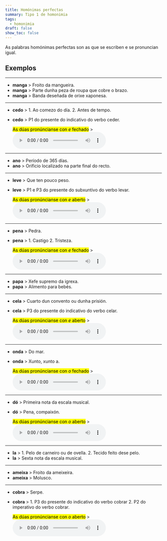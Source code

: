 ```yaml
---
title: Homónimas perfectas
summary: Tipo 1 de homonimia
tags:
  - homonimia
draft: false
show_toc: false
---
```

As palabras homónimas perfectas son as que se escriben e se pronuncian igual. 

## Exemplos

- - -

* **manga** > Froito da mangueira.
* **manga** > Parte dunha peza de roupa que cobre o brazo.
* **manga** > Banda deseñada de orixe xaponesa.

- - -

* **cedo** > 1. Ao comezo do día. 2. Antes de tempo.
* **cedo** > P1 do presente do indicativo do verbo ceder.

  <mark>As dúas pronúncianse con *e* fechado</mark> > <audio src="https://ilg.usc.es/pronuncia/mp3/c/2305.mp3" controls> </audio>

- - -

* **ano** > Período de 365 días.
* **ano** > Orificio localizado na parte final do recto.

- - -

* **leve** > Que ten pouco peso.
* **leve** > P1 e P3 do presente do subxuntivo do verbo levar.

  <mark>As dúas pronúncianse con *e* aberto</mark> > <audio src="https://ilg.usc.es/pronuncia/mp3/l/952.mp3" controls> </audio>

- - -

* **pena** > Pedra.
* **pena** > 1. Castigo 2. Tristeza.

  <mark>As dúas pronúncianse con *e* fechado</mark> > <audio src="https://ilg.usc.es/pronuncia/mp3/p/1543.mp3" controls> </audio>

- - -

* **papa** > Xefe supremo da igrexa.
* **papa** > Alimento para bebés.

- - -

* **cela** > Cuarto dun convento ou dunha prisión.
* **cela** > P3 do presente do indicativo do verbo celar.

  <mark>As dúas pronúncianse con *e* aberto</mark> > <audio src="https://ilg.usc.es/pronuncia/mp3/c/2347.mp3" controls> </audio>

- - -

* **onda** > Do mar.
* **onda** > Xunto, xunto a.

  <mark>As dúas pronúncianse con *o* fechado</mark> > <audio src="https://ilg.usc.es/pronuncia/mp3/o/585.mp3" controls> </audio>


- - -

* **dó** > Primeira nota da escala musical.
* **dó** > Pena, compaixón.

  <mark>As dúas pronúncianse con *o* aberto</mark> > <audio src="https://ilg.usc.es/pronuncia/mp3/d/3775.mp3" controls> </audio>

- - -

* **la** > 1. Pelo de carneiro ou de ovella. 2. Tecido feito dese pelo.
* **la** > Sexta nota da escala musical.

---

* **ameixa** > Froito da ameixeira.
* **ameixa** > Molusco. 

---

* **cobra** > Serpe.
* **cobra** > 1. P3 do presente do indicativo do verbo cobrar 2. P2 do imperativo do verbo cobrar.

  <mark>As dúas pronúncianse con *o* aberto</mark> > <audio src="https://ilg.usc.es/pronuncia/mp3/c/4021.mp3" controls> </audio>